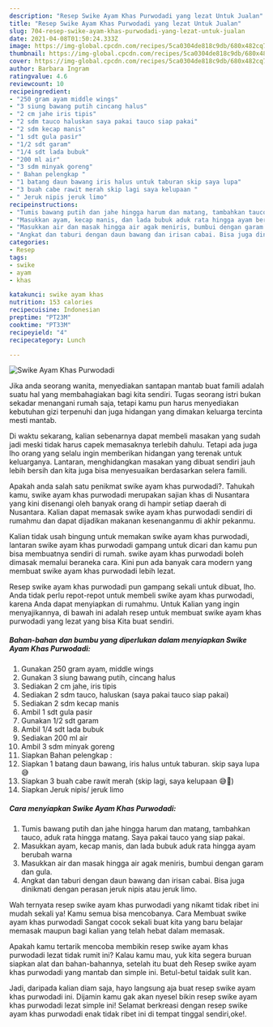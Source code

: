```yaml
---
description: "Resep Swike Ayam Khas Purwodadi yang lezat Untuk Jualan"
title: "Resep Swike Ayam Khas Purwodadi yang lezat Untuk Jualan"
slug: 704-resep-swike-ayam-khas-purwodadi-yang-lezat-untuk-jualan
date: 2021-04-08T01:50:24.333Z
image: https://img-global.cpcdn.com/recipes/5ca0304de818c9db/680x482cq70/swike-ayam-khas-purwodadi-foto-resep-utama.jpg
thumbnail: https://img-global.cpcdn.com/recipes/5ca0304de818c9db/680x482cq70/swike-ayam-khas-purwodadi-foto-resep-utama.jpg
cover: https://img-global.cpcdn.com/recipes/5ca0304de818c9db/680x482cq70/swike-ayam-khas-purwodadi-foto-resep-utama.jpg
author: Barbara Ingram
ratingvalue: 4.6
reviewcount: 10
recipeingredient:
- "250 gram ayam middle wings"
- "3 siung bawang putih cincang halus"
- "2 cm jahe iris tipis"
- "2 sdm tauco haluskan saya pakai tauco siap pakai"
- "2 sdm kecap manis"
- "1 sdt gula pasir"
- "1/2 sdt garam"
- "1/4 sdt lada bubuk"
- "200 ml air"
- "3 sdm minyak goreng"
- " Bahan pelengkap "
- "1 batang daun bawang iris halus untuk taburan skip saya lupa"
- "3 buah cabe rawit merah skip lagi saya kelupaan "
- " Jeruk nipis jeruk limo"
recipeinstructions:
- "Tumis bawang putih dan jahe hingga harum dan matang, tambahkan tauco, aduk rata hingga matang. Saya pakai tauco yang siap pakai."
- "Masukkan ayam, kecap manis, dan lada bubuk aduk rata hingga ayam berubah warna"
- "Masukkan air dan masak hingga air agak meniris, bumbui dengan garam dan gula."
- "Angkat dan taburi dengan daun bawang dan irisan cabai. Bisa juga dinikmati dengan perasan jeruk nipis atau jeruk limo."
categories:
- Resep
tags:
- swike
- ayam
- khas

katakunci: swike ayam khas 
nutrition: 153 calories
recipecuisine: Indonesian
preptime: "PT23M"
cooktime: "PT33M"
recipeyield: "4"
recipecategory: Lunch

---
```



![Swike Ayam Khas Purwodadi](https://img-global.cpcdn.com/recipes/5ca0304de818c9db/680x482cq70/swike-ayam-khas-purwodadi-foto-resep-utama.jpg)

Jika anda seorang wanita, menyediakan santapan mantab buat famili adalah suatu hal yang membahagiakan bagi kita sendiri. Tugas seorang istri bukan sekadar menangani rumah saja, tetapi kamu pun harus menyediakan kebutuhan gizi terpenuhi dan juga hidangan yang dimakan keluarga tercinta mesti mantab.

Di waktu  sekarang, kalian sebenarnya dapat membeli masakan yang sudah jadi meski tidak harus capek memasaknya terlebih dahulu. Tetapi ada juga lho orang yang selalu ingin memberikan hidangan yang terenak untuk keluarganya. Lantaran, menghidangkan masakan yang dibuat sendiri jauh lebih bersih dan kita juga bisa menyesuaikan berdasarkan selera famili. 



Apakah anda salah satu penikmat swike ayam khas purwodadi?. Tahukah kamu, swike ayam khas purwodadi merupakan sajian khas di Nusantara yang kini disenangi oleh banyak orang di hampir setiap daerah di Nusantara. Kalian dapat memasak swike ayam khas purwodadi sendiri di rumahmu dan dapat dijadikan makanan kesenanganmu di akhir pekanmu.

Kalian tidak usah bingung untuk memakan swike ayam khas purwodadi, lantaran swike ayam khas purwodadi gampang untuk dicari dan kamu pun bisa membuatnya sendiri di rumah. swike ayam khas purwodadi boleh dimasak memalui beraneka cara. Kini pun ada banyak cara modern yang membuat swike ayam khas purwodadi lebih lezat.

Resep swike ayam khas purwodadi pun gampang sekali untuk dibuat, lho. Anda tidak perlu repot-repot untuk membeli swike ayam khas purwodadi, karena Anda dapat menyiapkan di rumahmu. Untuk Kalian yang ingin menyajikannya, di bawah ini adalah resep untuk membuat swike ayam khas purwodadi yang lezat yang bisa Kita buat sendiri.

<!--inarticleads1-->

##### Bahan-bahan dan bumbu yang diperlukan dalam menyiapkan Swike Ayam Khas Purwodadi:

1. Gunakan 250 gram ayam, middle wings
1. Gunakan 3 siung bawang putih, cincang halus
1. Sediakan 2 cm jahe, iris tipis
1. Sediakan 2 sdm tauco, haluskan (saya pakai tauco siap pakai)
1. Sediakan 2 sdm kecap manis
1. Ambil 1 sdt gula pasir
1. Gunakan 1/2 sdt garam
1. Ambil 1/4 sdt lada bubuk
1. Sediakan 200 ml air
1. Ambil 3 sdm minyak goreng
1. Siapkan  Bahan pelengkap :
1. Siapkan 1 batang daun bawang, iris halus untuk taburan. skip saya lupa😅
1. Siapkan 3 buah cabe rawit merah (skip lagi, saya kelupaan 😅🙏)
1. Siapkan  Jeruk nipis/ jeruk limo




<!--inarticleads2-->

##### Cara menyiapkan Swike Ayam Khas Purwodadi:

1. Tumis bawang putih dan jahe hingga harum dan matang, tambahkan tauco, aduk rata hingga matang. Saya pakai tauco yang siap pakai.
1. Masukkan ayam, kecap manis, dan lada bubuk aduk rata hingga ayam berubah warna
1. Masukkan air dan masak hingga air agak meniris, bumbui dengan garam dan gula.
1. Angkat dan taburi dengan daun bawang dan irisan cabai. Bisa juga dinikmati dengan perasan jeruk nipis atau jeruk limo.




Wah ternyata resep swike ayam khas purwodadi yang nikamt tidak ribet ini mudah sekali ya! Kamu semua bisa mencobanya. Cara Membuat swike ayam khas purwodadi Sangat cocok sekali buat kita yang baru belajar memasak maupun bagi kalian yang telah hebat dalam memasak.

Apakah kamu tertarik mencoba membikin resep swike ayam khas purwodadi lezat tidak rumit ini? Kalau kamu mau, yuk kita segera buruan siapkan alat dan bahan-bahannya, setelah itu buat deh Resep swike ayam khas purwodadi yang mantab dan simple ini. Betul-betul taidak sulit kan. 

Jadi, daripada kalian diam saja, hayo langsung aja buat resep swike ayam khas purwodadi ini. Dijamin kamu gak akan nyesel bikin resep swike ayam khas purwodadi lezat simple ini! Selamat berkreasi dengan resep swike ayam khas purwodadi enak tidak ribet ini di tempat tinggal sendiri,oke!.

